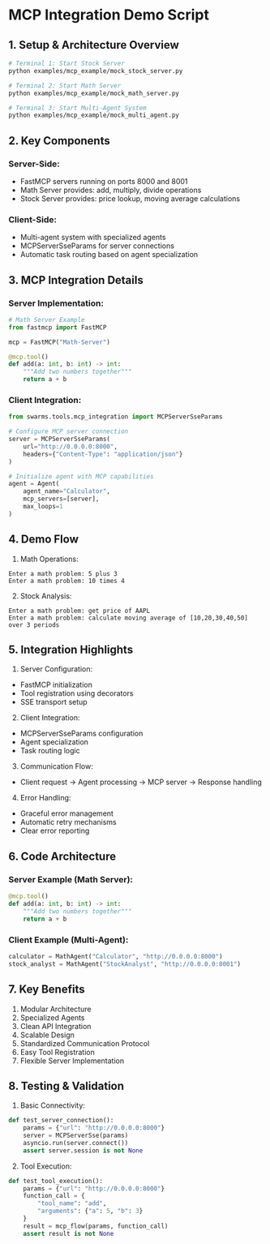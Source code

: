 
# MCP Integration Demo Script

## 1. Setup & Architecture Overview

```bash
# Terminal 1: Start Stock Server
python examples/mcp_example/mock_stock_server.py

# Terminal 2: Start Math Server
python examples/mcp_example/mock_math_server.py

# Terminal 3: Start Multi-Agent System
python examples/mcp_example/mock_multi_agent.py
```

## 2. Key Components

### Server-Side:
- FastMCP servers running on ports 8000 and 8001
- Math Server provides: add, multiply, divide operations
- Stock Server provides: price lookup, moving average calculations

### Client-Side:
- Multi-agent system with specialized agents
- MCPServerSseParams for server connections
- Automatic task routing based on agent specialization

## 3. MCP Integration Details

### Server Implementation:
```python
# Math Server Example
from fastmcp import FastMCP

mcp = FastMCP("Math-Server")

@mcp.tool()
def add(a: int, b: int) -> int:
    """Add two numbers together"""
    return a + b
```

### Client Integration:
```python
from swarms.tools.mcp_integration import MCPServerSseParams

# Configure MCP server connection
server = MCPServerSseParams(
    url="http://0.0.0.0:8000",
    headers={"Content-Type": "application/json"}
)

# Initialize agent with MCP capabilities
agent = Agent(
    agent_name="Calculator",
    mcp_servers=[server],
    max_loops=1
)
```

## 4. Demo Flow

1. Math Operations:
```
Enter a math problem: 5 plus 3
Enter a math problem: 10 times 4
```

2. Stock Analysis:
```
Enter a math problem: get price of AAPL
Enter a math problem: calculate moving average of [10,20,30,40,50] over 3 periods
```

## 5. Integration Highlights

1. Server Configuration:
- FastMCP initialization
- Tool registration using decorators
- SSE transport setup

2. Client Integration:
- MCPServerSseParams configuration
- Agent specialization
- Task routing logic

3. Communication Flow:
- Client request → Agent processing → MCP server → Response handling

4. Error Handling:
- Graceful error management
- Automatic retry mechanisms
- Clear error reporting

## 6. Code Architecture

### Server Example (Math Server):
```python
@mcp.tool()
def add(a: int, b: int) -> int:
    """Add two numbers together"""
    return a + b
```

### Client Example (Multi-Agent):
```python
calculator = MathAgent("Calculator", "http://0.0.0.0:8000")
stock_analyst = MathAgent("StockAnalyst", "http://0.0.0.0:8001")
```

## 7. Key Benefits

1. Modular Architecture
2. Specialized Agents
3. Clean API Integration
4. Scalable Design
5. Standardized Communication Protocol
6. Easy Tool Registration
7. Flexible Server Implementation

## 8. Testing & Validation

1. Basic Connectivity:
```python
def test_server_connection():
    params = {"url": "http://0.0.0.0:8000"}
    server = MCPServerSse(params)
    asyncio.run(server.connect())
    assert server.session is not None
```

2. Tool Execution:
```python
def test_tool_execution():
    params = {"url": "http://0.0.0.0:8000"}
    function_call = {
        "tool_name": "add",
        "arguments": {"a": 5, "b": 3}
    }
    result = mcp_flow(params, function_call)
    assert result is not None
```
